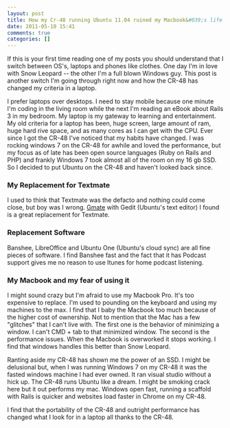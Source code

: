 ```yaml
---
layout: post
title: How my Cr-48 running Ubuntu 11.04 ruined my Macbook&#039;s life
date: 2011-05-10 15:41
comments: true
categories: []
---
```

If this is your first time reading one of my posts you should understand that I switch between OS's, laptops and phones like clothes. One day I'm in love with Snow Leopard -- the other I'm a full blown Windows guy. This post is another switch I'm going through right now and how the CR-48 has changed my criteria in a laptop.

I prefer laptops over desktops. I need to stay mobile because one minute I'm coding in the living room while the next I'm reading an eBook about Rails 3 in my bedroom. My laptop is my gateway to learning and entertainment. My old criteria for a laptop has been, huge screen, large amount of ram, huge hard rive space, and as many cores as I can get with the CPU. Ever since I got the CR-48 I've noticed that my habits have changed. I was rocking windows 7 on the CR-48 for awhile and loved the performance, but my focus as of late has been open source languages (Ruby on Rails and PHP) and frankly Windows 7 took almost all of the room on my 16 gb SSD. So I decided to put Ubuntu on the CR-48 and haven't looked back since.
<h3>My Replacement for Textmate</h3>
I used to think that Textmate was the defacto and nothing could come close, but boy was I wrong. <a title="Gmate" href="https://github.com/gmate/gmate">Gmate</a> with Gedit (Ubuntu's text editor) I found is a great replacement for Textmate.
<h3>Replacement Software</h3>
Banshee, LibreOffice and Ubuntu One (Ubuntu's cloud sync) are all fine pieces of software. I find Banshee fast and the fact that it has Podcast support gives me no reason to use Itunes for home podcast listening.
<h3>My Macbook and my fear of using it</h3>
I might sound crazy but I'm afraid to use my Macbook Pro. It's too expensive to replace. I'm used to pounding on the keyboard and using my machines to the max. I find that I baby the Macbook too much because of the higher cost of ownership. Not to mention that the Mac has a few "glitches" that I can't live with. The first one is the behavior of minimizing a window. I can't CMD + tab to that minimized window. The second is the performance issues. When the Macbook is overworked it stops working. I find that windows handles this better than Snow Leopard.

Ranting aside my CR-48 has shown me the power of an SSD. I might be delusional but, when I was running Windows 7 on my CR-48 it was the fasted windows machine I had ever owned. It ran visual studio without a hick up. The CR-48 runs Ubuntu like a dream. I might be smoking crack here but it out performs my mac. Windows open fast, running a scaffold with Rails is quicker and websites load faster in Chrome on my CR-48.

I find that the portability of the CR-48 and outright performance has changed what I look for in a laptop all thanks to the CR-48.
